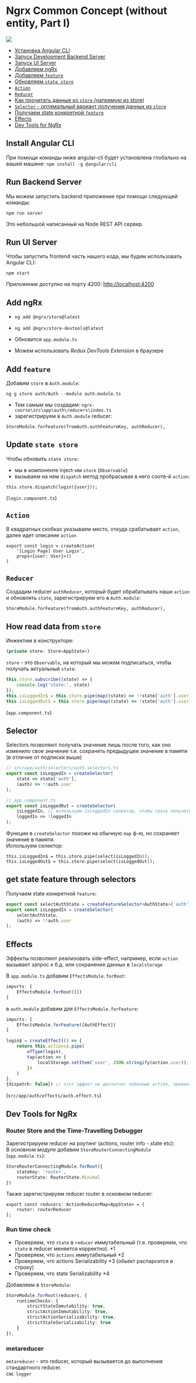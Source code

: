 
# Ngrx Common Concept (without entity, Part I)

<img src="./ngrx-flow.png">

- [Установка Angular CLI](#install-angular-cli)
- [Запуск Development Backend Server](#run-backend-server)
- [Запуск UI Server](#run-ui-server)
- [Добавляем ngRx](#add-ngrx)
- [Добавляем `feature`](#add-feature)
- [Обновляем `state store`](#update-state-store)
- [`Action`](#action)
- [`Reducer`](#reducer)
- [Как прочитать данные из `store` (напрямую из store)](#how-read-data-from-store)
- [`Selector` - _оптимальный_ вариант получения данных из `store`](#selector)
- [Получаем state конкретной `feature`](#get-state-feature-through-selectors)
- [Effects](#effects)
- [Dev Tools for NgRx](#dev-tools-for-ngrx)

## Install Angular CLI

При помощи команды ниже angular-cli будет установлена глобально на вашей машине:
`npm install -g @angular/cli `

## Run Backend Server

Мы можем запустить backend приложение при помощи следующей команды:

`npm run server`

Это небольшой написанный на Node REST API сервер.

## Run UI Server

Чтобы запустить frontend часть нашего кода, мы будем использовать Angular CLI:

`npm start `

Приложение доступно на порту 4200: [http://localhost:4200](http://localhost:4200)

## Add ngRx

- `ng add @ngrx/store@latest`
- `ng add @ngrx/store-devtools@latest`


- Обновится `app.module.ts`
- Можем использовать _Redux DevTools Extension_ в браузере

## Add `feature`

Добавим `store` в `Auth.module`:

`ng g store auth/Auth --module auth.module.ts`

- Тем самым мы создадим: `ngrx-course\src\app\auth\reducers\index.ts`
- зарегистрируем в `Auth.module` reducer: 
```
StoreModule.forFeature(fromAuth.authFeatureKey, authReducer),
```

## Update `state store`

Чтобы обновить `state store`: 
- мы в компоненте inject-им `store` (`Observable`) 
- вызываем на нем `dispatch` метод пробрасывая в него соотв-й `action`:

```
this.store.dispatch(login({user}));
```
(`login.component.ts`)


## `Action`
В квадратных скобках указываем место, откуда срабатывает `action`, далее идет описание `action`

```
export const login = createAction(
    '[Login Page] User Login',
    props<{user: User}>()
)
```

## `Reducer`

Создадим reducer `authReducer`, который будет обрабатывать наши `action` и обновлять `state`, 
зарегистрируем его в `Auth.module`:
```
StoreModule.forFeature(fromAuth.authFeatureKey, authReducer),
```

## How read data from `store`

Инжектим в конструкторе:
```ts
(private store: Store<AppState>)
```

`store` - это `Observable`, на который мы можем подписаться, чтобы получать актуальный `state`:

```ts
this.store.subscribe((state) => {
    console.log('state:', state)
});
this.isLoggedIn$ = this.store.pipe(map((state) => !!state['auth'].user));
this.isLoggedOut$ = this.store.pipe(map((state) => !state['auth'].user));
```
(`app.component.ts`)

## Selector

Selectors позволяют получать значение лишь после того, как оно изменило свое значение
т.е. сохранять предыдущее значение в памяти (в отличие от подписки выше)

```ts
// src/app/auth/selectors/auth.selectors.ts
export const isLoggedIn = createSelector(
    state => state['auth'],
    (auth) => !!auth.user
);

// app.component.ts
export const isLoggedOut = createSelector(
    isLoggedIn, // используем isLoggedIn селектор, чтобы сразу получить нужное значение и преобразовать его
    loggedIn => !loggedIn
);
```

Функции в `createSelector` похожи на обычную `map` ф-ю, но сохраняет значение в памяти. \
Используем селектор:

```
this.isLoggedIn$ = this.store.pipe(select(isLoggedIn));
this.isLoggedOut$ = this.store.pipe(select(isLoggedOut));
```

## get state feature through selectors

Получаем state конкретной `feature`:

```ts
export const selectAuthState = createFeatureSelector<AuthState>('auth'); // берем нашу feature
export const isLoggedIn = createSelector(
    selectAuthState,
    (auth) => !!auth.user
);
```

## Effects

Эффекты позволяют реализовать side-effect, например, если `action` вызывает запрос к б.д.
или сохранение данных в `localstorage`

В `app.module.ts` добавим `EffectsModule.forRoot`:


```ts
imports: [
    EffectsModule.forRoot([])
]
```

в `auth.module` добавим для `EffectsModule.forFeature`:

```ts
imports: [
    EffectsModule.forFeature([AuthEffect])
]
```

```ts
login$ = createEffect(() => {
    return this.actions$.pipe(
        ofType(login),
        tap(action => {
            localStorage.setItem('user', JSON.stringify(action.user));
        })
    )
},
{dispatch: false}) // этот эффект не диспатчит побочные action, превентим infinite loop
```
(`src/app/auth/effects/auth.effect.ts`)


## Dev Tools for NgRx

### Router Store and the Time-Travelling Debugger

Зарегистрируем reducer на роутинг (actions, router info -  state etc): \
В основном модуле добавим `StoreRouterConnectingModule` (`app.module.ts`):

```ts
StoreRouterConnectingModule.forRoot({
    stateKey: 'router',
    routerState: RouterState.Minimal
})
```
Также зарегистрируем reducer router в основном reducer:

```
export const reducers: ActionReducerMap<AppState> = {
    router: routerReducer
};
```

### Run time check
- Проверяем, что `state` в `reducer` иммутабельный (т.е. проверяем, что `state` в reducer меняется корректно). *1
- Проверяем, что `actions` иммутабельный *2
- Проверяем, что actions Serializability *3 (обьект распарсится в строку)
- Проверяем, что  state Serializability *4

Добавляем в `StoreModule`:

```ts
StoreModule.forRoot(reducers, {
    runtimeChecks: {
        strictStateImmutability: true,
        strictActionImmutability: true,
        strictActionSerializability: true,
        strictStateSerializability: true
    }
}),
```

###  metareducer

`metareducer` - это reducer, который вызывается до выполнения стандартного reducer. \
см. `logger`
